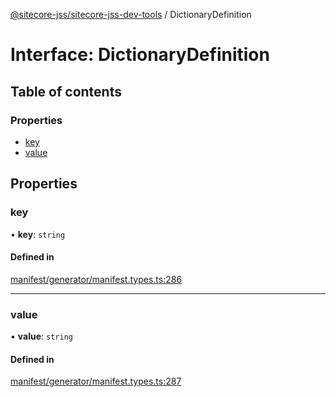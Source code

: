 [@sitecore-jss/sitecore-jss-dev-tools](../README.md) / DictionaryDefinition

# Interface: DictionaryDefinition

## Table of contents

### Properties

- [key](DictionaryDefinition.md#key)
- [value](DictionaryDefinition.md#value)

## Properties

### key

• **key**: `string`

#### Defined in

[manifest/generator/manifest.types.ts:286](https://github.com/Sitecore/jss/blob/f84d6d61a/packages/sitecore-jss-dev-tools/src/manifest/generator/manifest.types.ts#L286)

___

### value

• **value**: `string`

#### Defined in

[manifest/generator/manifest.types.ts:287](https://github.com/Sitecore/jss/blob/f84d6d61a/packages/sitecore-jss-dev-tools/src/manifest/generator/manifest.types.ts#L287)
